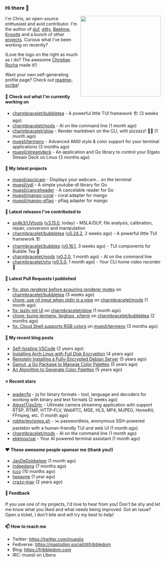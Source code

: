 ### Hi there 👋

<img align="right" src="https://raw.githubusercontent.com/muesli/muesli/master/assets/termenv.png" width="260">

I'm Chris, an open-source enthusiast and avid contributor. I'm the author of [duf](https://github.com/muesli/duf),
[gitty](https://github.com/muesli/gitty), [Beehive](https://github.com/muesli/beehive), [Knoxite](https://github.com/knoxite/knoxite)
 and a bunch of other [projects](https://fribbledom.com/projects/). Curious what I've been working on recently?

(Love the logo on the right as much as I do? The awesome [Christian Rocha](https://github.com/meowgorithm/) made it!)

Want your own self-generating profile page? Check out [readme-scribe](https://github.com/muesli/readme-scribe)!

#### 👷 Check out what I'm currently working on

- [charmbracelet/bubbletea](https://github.com/charmbracelet/bubbletea) - A powerful little TUI framework 🏗 (3 weeks ago)
- [charmbracelet/mods](https://github.com/charmbracelet/mods) - AI on the command line (1 month ago)
- [charmbracelet/glow](https://github.com/charmbracelet/glow) - Render markdown on the CLI, with pizzazz! 💅🏻 (1 month ago)
- [muesli/termenv](https://github.com/muesli/termenv) - Advanced ANSI style &amp; color support for your terminal applications (3 months ago)
- [muesli/streamdeck](https://github.com/muesli/streamdeck) - An application and Go library to control your Elgato Stream Deck on Linux (3 months ago)

#### 🌱 My latest projects

- [muesli/asciicam](https://github.com/muesli/asciicam) - Displays your webcam... on the terminal
- [muesli/ydl](https://github.com/muesli/ydl) - A simple youtube-dl library for Go
- [muesli/cancelreader](https://github.com/muesli/cancelreader) - A cancelable reader for Go
- [muesli/mango-coral](https://github.com/muesli/mango-coral) - coral adapter for mango
- [muesli/mango-pflag](https://github.com/muesli/mango-pflag) - pflag adapter for mango

#### 🔭 Latest releases I've contributed to

- [sn4k3/UVtools](https://github.com/sn4k3/UVtools) ([v3.15.0](https://github.com/sn4k3/UVtools/releases/tag/v3.15.0), today) - MSLA/DLP, file analysis, calibration, repair, conversion and manipulation
- [charmbracelet/bubbletea](https://github.com/charmbracelet/bubbletea) ([v0.24.2](https://github.com/charmbracelet/bubbletea/releases/tag/v0.24.2), 2 weeks ago) - A powerful little TUI framework 🏗
- [charmbracelet/bubbles](https://github.com/charmbracelet/bubbles) ([v0.16.1](https://github.com/charmbracelet/bubbles/releases/tag/v0.16.1), 3 weeks ago) - TUI components for Bubble Tea 🫧
- [charmbracelet/mods](https://github.com/charmbracelet/mods) ([v0.2.0](https://github.com/charmbracelet/mods/releases/tag/v0.2.0), 1 month ago) - AI on the command line
- [charmbracelet/vhs](https://github.com/charmbracelet/vhs) ([v0.5.0](https://github.com/charmbracelet/vhs/releases/tag/v0.5.0), 1 month ago) - Your CLI home video recorder 📼

#### 🔨 Latest Pull Requests I published

- [fix: stop renderer before acquiring renderer mutex](https://github.com/charmbracelet/bubbletea/pull/757) on [charmbracelet/bubbletea](https://github.com/charmbracelet/bubbletea) (3 weeks ago)
- [chore: use nil input when stdin is a pipe](https://github.com/charmbracelet/mods/pull/38) on [charmbracelet/mods](https://github.com/charmbracelet/mods) (1 month ago)
- [fix: lazily init UI](https://github.com/charmbracelet/glow/pull/494) on [charmbracelet/glow](https://github.com/charmbracelet/glow) (1 month ago)
- [chore: bump termenv, lipgloss, x/term](https://github.com/charmbracelet/bubbletea/pull/711) on [charmbracelet/bubbletea](https://github.com/charmbracelet/bubbletea) (2 months ago)
- [fix: Cloud Shell supports RGB colors](https://github.com/muesli/termenv/pull/127) on [muesli/termenv](https://github.com/muesli/termenv) (3 months ago)

#### 📜 My recent blog posts

- [Self-hosting VSCode](https://fribbledom.com/posts/selfhosting-vscode/) (2 years ago)
- [Installing Arch Linux with Full Disk Encryption](https://fribbledom.com/posts/encrypted-arch-install/) (4 years ago)
- [Remotely Installing a Fully-Encrypted Debian Server](https://fribbledom.com/posts/encrypted-remote-debian-install/) (5 years ago)
- [Gamut, a Go Package to Manage Color Palettes](https://fribbledom.com/posts/gamut-package-to-handle-color-palettes/) (5 years ago)
- [An Algorithm to Generate Color Palettes](https://fribbledom.com/posts/an-algorithm-to-generate-color-palettes/) (5 years ago)

#### ⭐ Recent stars

- [wader/fq](https://github.com/wader/fq) - jq for binary formats - tool, language and decoders for working with binary and text formats (2 weeks ago)
- [AlexxIT/go2rtc](https://github.com/AlexxIT/go2rtc) - Ultimate camera streaming application with support RTSP, RTMP, HTTP-FLV, WebRTC, MSE, HLS, MP4, MJPEG, HomeKit, FFmpeg, etc. (1 month ago)
- [robherley/snips.sh](https://github.com/robherley/snips.sh) - ✂️ passwordless, anonymous SSH-powered pastebin with a human-friendly TUI and web UI (1 month ago)
- [charmbracelet/mods](https://github.com/charmbracelet/mods) - AI on the command line (1 month ago)
- [ekkinox/yai](https://github.com/ekkinox/yai) - Your AI powered terminal assistant (1 month ago)

#### ❤️ These awesome people sponsor me (thank you!)

- [JanDeDobbeleer](https://github.com/JanDeDobbeleer) (1 month ago)
- [indeedeng](https://github.com/indeedeng) (7 months ago)
- [icco](https://github.com/icco) (10 months ago)
- [twpayne](https://github.com/twpayne) (1 year ago)
- [crazy-max](https://github.com/crazy-max) (2 years ago)

#### 💬 Feedback

If you use one of my projects, I'd love to hear from you! Don't be shy and let me know what you liked
and what needs being improved. Got an issue? Open a ticket, I don't bite and will try my best to help!

#### 📫 How to reach me

- Twitter: https://twitter.com/mueslix
- Fediverse: https://mastodon.social/@fribbledom
- Blog: https://fribbledom.com
- IRC: muesli on Libera
